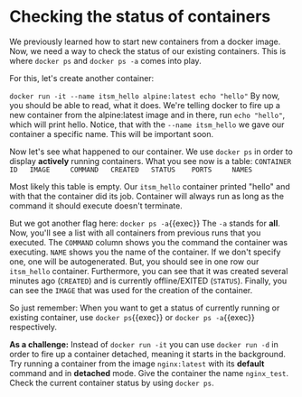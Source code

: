 # Checking the status of containers

We previously learned how to start new containers from a docker image. Now, we need a way to check the status of our existing containers. This is where `docker ps` and `docker ps -a` comes into play.

For this, let's create another container:

`docker run -it --name itsm_hello alpine:latest echo "hello"`
By now, you should be able to read, what it does. We're telling docker to fire up a new container from the alpine:latest image and in there, run `echo "hello"`, which will print hello.
Notice, that with the `--name itsm_hello` we gave our container a specific name. This will be important soon.


Now let's see what happened to our container. We use `docker ps` in order to display **actively** running containers.
What you see now is a table:
`CONTAINER ID   IMAGE     COMMAND   CREATED   STATUS    PORTS     NAMES`

Most likely this table is empty. Our `itsm_hello` container printed "hello" and with that the container did its job. Container will always run as long as the command it should execute doesn't terminate. 


But we got another flag here: 
`docker ps -a`{{exec}}
The `-a` stands for **all**.
Now, you'll see a list with all containers from previous runs that you executed. 
The `COMMAND` column shows you the command the container was executing. `NAME` shows you the name of the container. If we don't specify one, one will be autogenerated. But, you should see in one row our `itsm_hello` container. Furthermore, you can see that it was created several minutes ago (`CREATED`) and is currently offline/EXITED (`STATUS`). Finally, you can see the `IMAGE` that was used for the creation of the container.

So just remember: When you want to get a status of currently running or existing container, use `docker ps`{{exec}} or `docker ps -a`{{exec}} respectively.

**As a challenge:** 
Instead of `docker run -it` you can use `docker run -d` in order to fire up a container detached, meaning it starts in the background. 
Try running a container from the image `nginx:latest` with its **default** command and in **detached** mode. Give the container the name `nginx_test`.
Check the current container status by using `docker ps`.